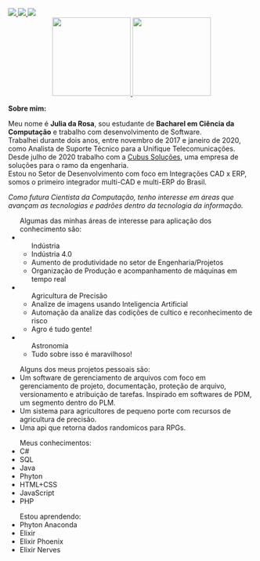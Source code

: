<!--
**imjuliadarosa/imjuliadarosa** is a ✨ _special_ ✨ repository because its `README.md` (this file) appears on your GitHub profile.

Here are some ideas to get you started:

- 🔭 I’m currently working on ...
- 🌱 I’m currently learning ...
- 👯 I’m looking to collaborate on ...
- 🤔 I’m looking for help with ...
- 💬 Ask me about ...
- 📫 How to reach me: ...
- 😄 Pronouns: ...
- ⚡ Fun fact: ...
-->
<!-- contacts -->
<div>
  <a href="mailto:iamjuliadarosa@gmail.com">
    <img src="https://img.shields.io/badge/Gmail-D14836?style=for-the-badge&logo=gmail&logoColor=white"/>
  </a>
  <a href="https://instagram.com/iamjuliadarosa">
    <img src="https://img.shields.io/badge/instagram-%23E4405F.svg?&style=for-the-badge&logo=instagram&logoColor=white" />        
  </a>
  <a href="https://br.linkedin.com/in/julia-da-rosa-b33273150">
    <img src="https://img.shields.io/badge/LinkedIn-0077B5?style=for-the-badge&logo=linkedin&logoColor=white" />        
  </a>
</div>
<!-- stats -->
<div align="center">
  <a href="https://github.com/iamjuliadarosa">
    <img height="160em" src="https://github-readme-stats.vercel.app/api?username=iamjuliadarosa&layout=compact&theme=dark"/>
  </a>
  <a href="https://github.com/iamjuliadarosa">
    <img height="160em" src="https://github-readme-stats.vercel.app/api/top-langs/?username=iamjuliadarosa&layout=compact&theme=dark"/>
  </a>
</div>
  
<strong>Sobre mim:</strong><br>
<p>Meu nome é <strong>Julia da Rosa</strong>, sou estudante de <strong>Bacharel em Ciência da Computação</strong> e trabalho com desenvolvimento de Software.
  <br>Trabalhei durante dois anos, entre novembro de 2017 e janeiro de 2020, como Analista de Suporte Técnico para a Unifique Telecomunicações.
  <br>Desde julho de 2020 trabalho com a <a href="http://www.cubussolucoes.com.br/">Cubus Soluções</a>, uma empresa de soluções para o ramo da engenharia.<br>Estou no Setor de Desenvolvimento com foco em Integrações CAD x ERP, somos o primeiro integrador multi-CAD e multi-ERP do Brasil.
</p>

<em>Como futura Cientista da Computação, tenho interesse em áreas que avançam as tecnologias e padrões dentro da tecnologia da informação.</em>

<ul>Algumas das minhas áreas de interesse para aplicação dos conhecimento são:
  <li>
    <ul>Indústria
      <li>Indústria 4.0</li>
      <li>Aumento de produtividade no setor de Engenharia/Projetos</li>
      <li>Organização de Produção e acompanhamento de máquinas em tempo real</li>
    </ul>
</li>
<li>
    <ul>Agricultura de Precisão
      <li>Analize de imagens usando Inteligencia Artificial</li>
      <li>Automação da analize das codições de cultico e reconhecimento de risco</li>
      <li>Agro é tudo gente!</li>
    </ul>
  </li>
  <li><ul>Astronomia
    <li>Tudo sobre isso é maravilhoso!</li>
    </ul>
    </li>
</ul>
  <ul>Alguns dos meus projetos pessoais são:
    <li> Um software de gerenciamento de arquivos com foco em gerenciamento de projeto, documentação, proteção de arquivo, versionamento e atribuição de tarefas. Inspirado em softwares de PDM, um segmento dentro do PLM. </li>
    <li>Um sistema para agricultores de pequeno porte com recursos de agricultura de precisão.</li>
    <li>Uma api que retorna dados randomicos para RPGs.</li>
  </ul>
  
  <ul>Meus conhecimentos:
  <li>C#</li>
  <li>SQL</li>
  <li>Java</li>
  <li>Phyton</li>
  <li>HTML+CSS</li>
  <li>JavaScript</li>
  <li>PHP</li>
  </ul>
  
  <ul>Estou aprendendo:
  <li>Phyton Anaconda</li>
  <li>Elixir</li>
  <li>Elixir Phoenix</li>
  <li>Elixir Nerves</li>
  </ul>
  
